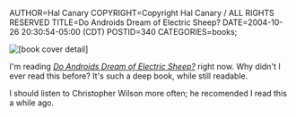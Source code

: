 AUTHOR=Hal Canary
COPYRIGHT=Copyright Hal Canary / ALL RIGHTS RESERVED
TITLE=Do Androids Dream of Electric Sheep?
DATE=2004-10-26 20:30:54-05:00 (CDT)
POSTID=340
CATEGORIES=books;

![[book cover detail]](https://halcanary.org/images/book-electric-sheep.jpg)

I'm reading [_Do Androids Dream of Electric Sheep?_](https://halcanary.org/isbn/?0345404475) right now. Why didn't I ever read this before? It's such a deep book, while still readable.

I should listen to Christopher Wilson more often; he recomended I read this a while ago.
